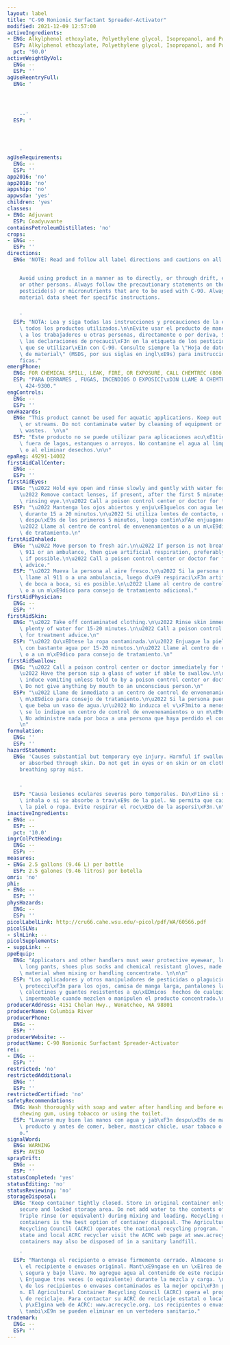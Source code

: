```yaml
---
layout: label
title: "C-90 Nonionic Surfactant Spreader-Activator"
modified: 2021-12-09 12:57:00
activeIngredients:
- ENG: Alkylphenol ethoxylate, Polyethylene glycol, Isopropanol, and Polydimethylsiloxane
  ESP: Alkylphenol ethoxylate, Polyethylene glycol, Isopropanol, and Polydimethylsiloxane
  pct: '90.0'
activeWeightByVol:
  ENG: --
  ESP: ''
agUseReentryFull:
  ENG: '




    --'
  ESP: '




    '
agUseRequirements:
  ENG: --
  ESP: ''
app2016: 'no'
app2018: 'no'
appship: 'no'
appwsda: 'yes'
children: 'yes'
classes:
- ENG: Adjuvant
  ESP: Coadyuvante
containsPetroleumDistillates: 'no'
crops:
- ENG: --
  ESP: ''
directions:
  ENG: 'NOTE: Read and follow all label directions and cautions on all products used.


    Avoid using product in a manner as to directly, or through drift, expose workers
    or other persons. Always follow the precautionary statements on the label of the
    pesticide(s) or micronutrients that are to be used with C-90. Always consult the
    material data sheet for specific instructions.


    '
  ESP: "NOTA: Lea y siga todas las instrucciones y precauciones de la etiqueta en\
    \ todos los productos utilizados.\n\nEvite usar el producto de manera que exponga\
    \ a los trabajadores u otras personas, directamente o por deriva, Siga siempre\
    \ las declaraciones de precauci\xF3n en la etiqueta de los pesticidas o micronutrientes\
    \ que se utilizar\xE1n con C-90. Consulte siempre la \"Hoja de datos de seguridad\
    \ de material\" (MSDS, por sus siglas en ingl\xE9s) para instrucciones espec\xED\
    ficas."
emergPhone:
  ENG: FOR CHEMICAL SPILL, LEAK, FIRE, OR EXPOSURE, CALL CHEMTREC (800) 424-9300.
  ESP: "PARA DERRAMES , FUGAS, INCENDIOS O EXPOSICI\xD3N LLAME A CHEMTREC al (800)\
    \ 424-9300."
engControls:
  ENG: --
  ESP: ''
envHazards:
  ENG: "This product cannot be used for aquatic applications. Keep out of lakes, ponds\
    \ or streams. Do not contaminate water by cleaning of equipment or disposal of\
    \ wastes.  \n\n"
  ESP: "Este producto no se puede utilizar para aplicaciones acu\xE1ticas. Mantenga\
    \ fuera de lagos, estanques o arroyos. No contamine el agua al limpiar el equipo\
    \ o al eliminar desechos.\n\n"
epaReg: 49291-14002
firstAidCallCenter:
  ENG: --
  ESP: ''
firstAidEyes:
  ENG: "\u2022 Hold eye open and rinse slowly and gently with water for 15-20 minutes.\n\
    \u2022 Remove contact lenses, if present, after the first 5 minutes, then continue\
    \ rinsing eye.\n\u2022 Call a poison control center or doctor for treatment advice.\n"
  ESP: "\u2022 Mantenga los ojos abiertos y enju\xE1guelos con agua lenta y cuidadosamente\
    \ durante 15 a 20 minutos.\n\u2022 Si utiliza lentes de contacto, qu\xEDteselos\
    \ despu\xE9s de los primeros 5 minutos, luego contin\xFAe enjuagando los ojos.\n\
    \u2022 Llame al centro de control de envenenamientos o a un m\xE9dico para consejo\
    \ de tratamiento.\n"
firstAidInhaled:
  ENG: "\u2022 Move person to fresh air.\n\u2022 If person is not breathing, call\
    \ 911 or an ambulance, then give artificial respiration, preferably by mouth-to-mouth,\
    \ if possible.\n\u2022 Call a poison control center or doctor for further treatment\
    \ advice."
  ESP: "\u2022 Mueva la persona al aire fresco.\n\u2022 Si la persona no est\xE1 respirando\
    \ llame al 911 o a una ambulancia, luego d\xE9 respiraci\xF3n artificial, preferiblemente\
    \ de boca a boca, si es posible.\n\u2022 Llame al centro de control de envenenamientos\
    \ o a un m\xE9dico para consejo de tratamiento adicional."
firstAidPhysician:
  ENG: --
  ESP: ''
firstAidSkin:
  ENG: "\u2022 Take off contaminated clothing.\n\u2022 Rinse skin immediately with\
    \ plenty of water for 15-20 minutes.\n\u2022 Call a poison control center or doctor\
    \ for treatment advice.\n"
  ESP: "\u2022 Qu\xEDtese la ropa contaminada.\n\u2022 Enjuague la piel inmediatamente\
    \ con bastante agua por 15-20 minutos.\n\u2022 Llame al centro de control de envenenamientos\
    \ o a un m\xE9dico para consejo de tratamiento.\n"
firstAidSwallow:
  ENG: "\u2022 Call a poison control center or doctor immediately for treatment advice.\n\
    \u2022 Have the person sip a glass of water if able to swallow.\n\u2022 Do not\
    \ induce vomiting unless told to by a poison control center or doctor. \n\u2022\
    \ Do not give anything by mouth to an unconscious person.\n"
  ESP: "\u2022 Llame de inmediato a un centro de control de envenenamientos o a un\
    \ m\xE9dico para consejo de tratamiento.\n\u2022 Si la persona puede tragar, haga\
    \ que beba un vaso de agua.\n\u2022 No induzca el v\xF3mito a menos que as\xED\
    \ se lo indique un centro de control de envenenamientos o un m\xE9dico.\n\u2022\
    \ No administre nada por boca a una persona que haya perdido el conocimiento.\n\
    \n"
formulation:
  ENG: ''
  ESP: ''
hazardStatement:
  ENG: 'Causes substantial but temporary eye injury. Harmful if swallowed, inhaled
    or absorbed through skin. Do not get in eyes or on skin or on clothing. Avoid
    breathing spray mist.


    '
  ESP: "Causa lesiones oculares severas pero temporales. Da\xF1ino si se ingiere,\
    \ inhala o si se absorbe a trav\xE9s de la piel. No permita que caiga en los ojos,\
    \ la piel o ropa. Evite respirar el roc\xEDo de la aspersi\xF3n.\n\n"
inactiveIngredients:
- ENG: --
  ESP: --
  pct: '10.0'
ingrColPctHeading:
  ENG: --
  ESP: --
measures:
- ENG: 2.5 gallons (9.46 L) per bottle
  ESP: 2.5 galones (9.46 litros) por botella
omri: 'no'
phi:
- ENG: --
  ESP: ''
physHazards:
  ENG: --
  ESP: ''
picolLabelLink: http://cru66.cahe.wsu.edu/~picol/pdf/WA/60566.pdf
picolSLNs:
- slnLink: --
picolSupplements:
- suppLink: --
ppeEquip:
  ENG: "Applicators and other handlers must wear protective eyewear, long-sleeve shirt,\
    \ long pants, shoes plus socks and chemical resistant gloves, made of any waterproof\
    \ material when mixing or handling concentrate. \n\n\n"
  ESP: "Los aplicadores y otros manipuladores de pesticidas o plaguicidas deben usar\
    \ protecci\xF3n para los ojos, camisa de manga larga, pantalones largos, zapatos,\
    \ calcetines y guantes resistentes a qu\xEDmicos  hechos de cualquier material\
    \ impermeable cuando mezclen o manipulen el producto concentrado.\n\n"
producerAddress: 4151 Chelan Hwy., Wenatchee, WA 98801
producerName: Columbia River
producerPhone:
  ENG: --
  ESP: ''
producerWebsite: --
productName: C-90 Nonionic Surfactant Spreader-Activator
rei:
- ENG: --
  ESP: ''
restricted: 'no'
restrictedAdditional:
  ENG: ''
  ESP: ''
restrictedCertified: 'no'
safetyRecommendations:
  ENG: Wash thoroughly with soap and water after handling and before eating, drinking,
    chewing gum, using tobacco or using the toilet.
  ESP: "Lavarse muy bien las manos con agua y jab\xF3n despu\xE9s de manipular el\
    \ producto y antes de comer, beber, masticar chicle, usar tabaco o ir al ba\xF1\
    o."
signalWord:
  ENG: WARNING
  ESP: AVISO
sprayDrift:
  ENG: --
  ESP: ''
statusCompleted: 'yes'
statusEditing: 'no'
statusReviewing: 'no'
storageDisposal:
  ENG: 'Keep container tightly closed. Store in original container only. Keep in a
    secure and locked storage area. Do not add water to the contents of this container.
    Triple rinse (or equivalent) during mixing and loading. Recycling decontaminated
    containers is the best option of container disposal. The Agricultural Container
    Recycling Council (ACRC) operates the national recycling program. To contact your
    state and local ACRC recycler visit the ACRC web page at www.acrecycle.org. Decontaminated
    containers may also be disposed of in a sanitary landfill.

    '
  ESP: "Mantenga el recipiente o envase firmemente cerrado. Almacene solamente en\
    \ el recipiente o envases original. Mant\xE9ngase en un \xE1rea de almacenamiento\
    \ segura y bajo llave. No agregue agua al contenido de este recipiente o envase.\
    \ Enjuague tres veces (o equivalente) durante la mezcla y carga. \n\nEl reciclaje\
    \ de los recipientes o envases contaminados es la mejor opci\xF3n para su eliminaci\xF3\
    n. El Agricultural Container Recycling Council (ACRC) opera el programa nacional\
    \ de reciclaje. Para contactar su ACRC de reciclaje estatal o local, visite la\
    \ p\xE1gina web de ACRC: www.acrecycle.org. Los recipientes o envases descontaminados\
    \ tambi\xE9n se pueden eliminar en un vertedero sanitario."
trademark:
  ENG: --
  ESP: ''
---
```

